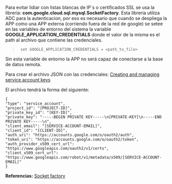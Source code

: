 Para evitar lidiar con listas blancas de IP´s o certificados SSL se usa la libreria: **com.google.cloud.sql.mysql.SocketFactory**. 
Esta libreria  utiliza ADC para la autenticacion, por eso es necesario que cuando se despliega la APP como una APP externa (corriendo fuera de la red de google) se setee en las variables de entorno del sistema la variable **GOOGLE_APPLICATION_CREDENTIALS** donde el valor de la misma es el path al archivo que contiene las credenciales.

>` set GOOGLE_APPLICATION_CREDENTIALS = <path_to_file>`

Sin esta variable de entorno la APP no será capaz de conectarse a la base de datos remota.

Para crear el archivo JSON con las credenciales:  [Creating and managing service account keys](https://cloud.google.com/iam/docs/creating-managing-service-account-keys)

El archivo tendrá la forma del siguiente:
```
{
"type": "service_account",
"project_id": "[PROJECT-ID]",
"private_key_id": "[KEY-ID]",
"private_key": "-----BEGIN PRIVATE KEY-----\n[PRIVATE-KEY]\n-----END PRIVATE KEY-----\n",
"client_email": "[SERVICE-ACCOUNT-EMAIL]",
"client_id": "[CLIENT-ID]",
"auth_uri": "https://accounts.google.com/o/oauth2/auth",
"token_uri": "https://accounts.google.com/o/oauth2/token",
"auth_provider_x509_cert_url": "https://www.googleapis.com/oauth2/v1/certs",
"client_x509_cert_url": "https://www.googleapis.com/robot/v1/metadata/x509/[SERVICE-ACCOUNT-EMAIL]"
}
```
 
**Referencias:** [Socket factory](https://github.com/GoogleCloudPlatform/cloud-sql-jdbc-socket-factory) 